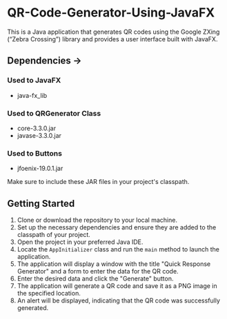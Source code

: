 # QR-Code-Generator-Using-JavaFX
This is a Java application that generates QR codes using the Google ZXing (“Zebra Crossing”) library and provides a user interface built with JavaFX.

## Dependencies ->

### Used to JavaFX
- java-fx_lib

### Used to QRGenerator Class
- core-3.3.0.jar
- javase-3.3.0.jar

### Used to Buttons
- jfoenix-19.0.1.jar

Make sure to include these JAR files in your project's classpath.

## Getting Started

1. Clone or download the repository to your local machine.
2. Set up the necessary dependencies and ensure they are added to the classpath of your project.
3. Open the project in your preferred Java IDE.
4. Locate the `AppInitializer` class and run the `main` method to launch the application.
5. The application will display a window with the title "Quick Response Generator" and a form to enter the data for the QR code.
6. Enter the desired data and click the "Generate" button.
7. The application will generate a QR code and save it as a PNG image in the specified location.
8. An alert will be displayed, indicating that the QR code was successfully generated.

